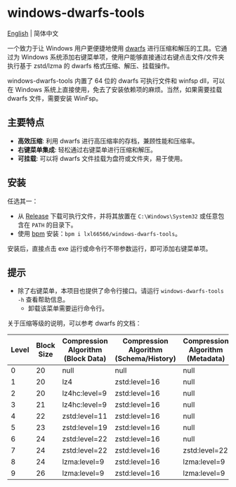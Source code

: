 # windows-dwarfs-tools

[English](README.md) | 简体中文

一个致力于让 Windows 用户更便捷地使用 [dwarfs](https://github.com/mhx/dwarfs) 进行压缩和解压的工具。它通过为 Windows 系统添加右键菜单项，使用户能够直接通过右键点击文件/文件夹执行基于 zstd/lzma 的 dwarfs 格式压缩、解压、挂载操作。

windows-dwarfs-tools 内置了 64 位的 dwarfs 可执行文件和 winfsp dll，可以在 Windows 系统上直接使用，免去了安装依赖项的麻烦。当然，如果需要挂载 dwarfs 文件，需要安装 WinFsp。

## 主要特点

- **高效压缩**: 利用 dwarfs 进行高压缩率的存档，兼顾性能和压缩率。
- **右键菜单集成**: 轻松通过右键菜单进行压缩和解压。
- **可挂载**: 可以将 dwarfs 文件挂载为盘符或文件夹，易于使用。

## 安装

任选其一：

- 从 [Release](https://github.com/lxl66566/windows-dwarfs-tools/releases) 下载可执行文件，并将其放置在 `C:\Windows\System32` 或任意包含在 `PATH` 的目录下。
- 使用 [bpm](https://github.com/lxl66566/bpm) 安装：`bpm i lxl66566/windows-dwarfs-tools`。

安装后，直接点击 exe 运行或命令行不带参数运行，即可添加右键菜单项。

## 提示

- 除了右键菜单，本项目也提供了命令行接口。请运行 `windows-dwarfs-tools -h` 查看帮助信息。
  - 卸载该菜单需要运行命令行。

关于压缩等级的说明，可以参考 dwarfs 的文档：

| Level | Block Size | Compression Algorithm (Block Data) | Compression Algorithm (Schema/History) | Compression Algorithm (Metadata) | Window Size/Step | Inode Order |
| ----- | ---------- | ---------------------------------- | -------------------------------------- | -------------------------------- | ---------------- | ----------- |
| 0     | 20         | null                               | null                                   | null                             | 0 / 0            | none        |
| 1     | 20         | lz4                                | zstd:level=16                          | null                             | 0 / 0            | path        |
| 2     | 20         | lz4hc:level=9                      | zstd:level=16                          | null                             | 0 / 0            | path        |
| 3     | 21         | lz4hc:level=9                      | zstd:level=16                          | null                             | 12 / 1           | similarity  |
| 4     | 22         | zstd:level=11                      | zstd:level=16                          | null                             | 12 / 2           | similarity  |
| 5     | 23         | zstd:level=19                      | zstd:level=16                          | null                             | 12 / 2           | similarity  |
| 6     | 24         | zstd:level=22                      | zstd:level=16                          | null                             | 12 / 3           | nilsimsa    |
| 7     | 24         | zstd:level=22                      | zstd:level=16                          | zstd:level=22                    | 12 / 3           | nilsimsa    |
| 8     | 24         | lzma:level=9                       | zstd:level=16                          | lzma:level=9                     | 12 / 4           | nilsimsa    |
| 9     | 26         | lzma:level=9                       | zstd:level=16                          | lzma:level=9                     | 12 / 4           | nilsimsa    |
